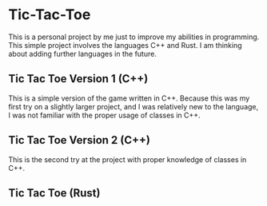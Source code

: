 # Tic-Tac-Toe
 
This is a personal project by me just to improve my abilities in programming. This simple project involves the languages C++ and Rust. I am thinking about adding further languages in the future.

## Tic Tac Toe Version 1 (C++)

This is a simple version of the game written in C++. Because this was my first try on a slightly larger project, and I was relatively new to the language, I was not familiar with the proper usage of classes in C++.

## Tic Tac Toe Version 2 (C++)

This is the second try at the project with proper knowledge of classes in C++.

## Tic Tac Toe (Rust)


